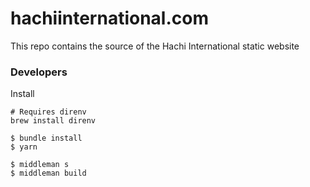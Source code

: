 # hachiinternational.com

This repo contains the source of the Hachi International static website

### Developers

Install

```
# Requires direnv
brew install direnv

$ bundle install
$ yarn

$ middleman s
$ middleman build
```
